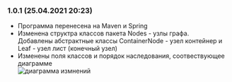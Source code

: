 ### 1.0.1 (25.04.2021 20:23)
+ Программа перенесена на Maven и Spring
+ Изменена структра классов пакета Nodes - узлы графа.  
  Добавлены абстрактные классы ContainerNode - узел контейнер
  и Leaf - узел лист (конечный узел)
+ Изменены поля классов и порядок наследования, соотвествующее диаграмме  
![диаграмма измнений]()